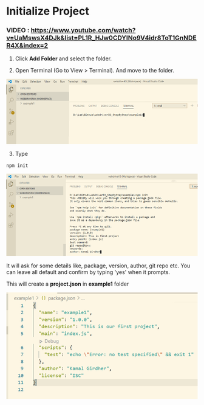 # Initialize Project

### VIDEO : https://www.youtube.com/watch?v=UaMswsX4DJk&list=PL1R_HJw0CDYINo9V4idr8ToT1GnNDER4X&index=2



1. Click **Add Folder** and select the folder.

2. Open Terminal (Go to View > Terminal). And move to the folder.

![Terminal](/images/vscode_terminal.png)

3. Type
```
npm init
```

![npm init](/images/npm_init.png)

It will ask for some details like, package, version, author, git repo etc. You can leave all default and confirm by typing 'yes' when it prompts.

This will create a **project.json** in **example1** folder

![Porject.json](/images/project_json_after_npm_init.png)